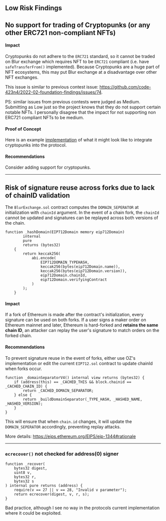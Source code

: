 Low Risk Findings
---
## No support for trading of Cryptopunks (or any other ERC721 non-compliant NFTs)
#### Impact
Cryptopunks do not adhere to the `ERC721` standard, so it cannot be traded on Blur exchange which requires NFT to be `ERC721` compliant (i.e. have `safeTransferFrom()` implemented). Because Cryptopunks are a huge part of NFT ecosystems, this may put Blur exchange at a disadvantage over other NFT exchanges.

This issue is similar to previous contest issue: https://github.com/code-423n4/2022-02-foundation-findings/issues/74.

PS: similar issues from previous contests were judged as Medium. Submitting as Low just  so the project knows that they do not support certain notable NFTs. I personally disagree that the impact for not supporting non ERC721 compliant NFTs to be medium.

#### Proof of Concept
Here is an example [implementation](https://github.com/code-423n4/2021-12-nftx/blob/main/nftx-protocol-v2/contracts/solidity/NFTXStakingZap.sol#L417-L424) of what it might look like to integrate cryptopunks into the protocol.

#### Recommendations
Consider adding support for cryptopunks.


---
## Risk of signature reuse across forks due to lack of chainID validation
The `BlurExchange.sol` contract computes the `DOMAIN_SEPERATOR` at initialization with `chainId` argument. In the event of a chain fork, the `chainId` cannot be updated and signatures can be replayed across both versions of the chain.
```sol
function _hashDomain(EIP712Domain memory eip712Domain)
        internal
        pure
        returns (bytes32)
    {
        return keccak256(
            abi.encode(
                EIP712DOMAIN_TYPEHASH,
                keccak256(bytes(eip712Domain.name)),
                keccak256(bytes(eip712Domain.version)),
                eip712Domain.chainId,
                eip712Domain.verifyingContract
            )
        );
    }
```
#### Impact
If a fork of Ethereum is made after the contract's initialization, every signature can be used on both forks. If a user signs a maker order on Ethereum mainnet and later, Ethereum is hard-forked and **retains the same chain ID**, an attacker can replay the user's signature to match orders on the forked chain.

#### Recommendations
To prevent signature reuse in the event of forks, either use OZ's implementation or edit the current `EIP712.sol` contract to update chainId when forks occur.
```sol
function _domainSeparatorV4() internal view returns (bytes32) {
	if (address(this) == _CACHED_THIS && block.chainid == _CACHED_CHAIN_ID) {
		return _CACHED_DOMAIN_SEPARATOR;
	} else {
		return _buildDomainSeparator(_TYPE_HASH, _HASHED_NAME, _HASHED_VERSION);
	}
}
```
This will ensure that when `chain.id` changes, it will update the `DOMAIN_SEPERATOR` accordingly, preventing replay attacks.

More details: https://eips.ethereum.org/EIPS/eip-1344#rationale


---
### `ecrecover()` not checked for address(0) signer
```sol
function _recover(
	bytes32 digest,
	uint8 v,
	bytes32 r,
	bytes32 s
) internal pure returns (address) {
	require(v == 27 || v == 28, "Invalid v parameter");
	return ecrecover(digest, v, r, s);
}
```
Bad practice, although I see no way in the protocols current implementation where it could be exploited.